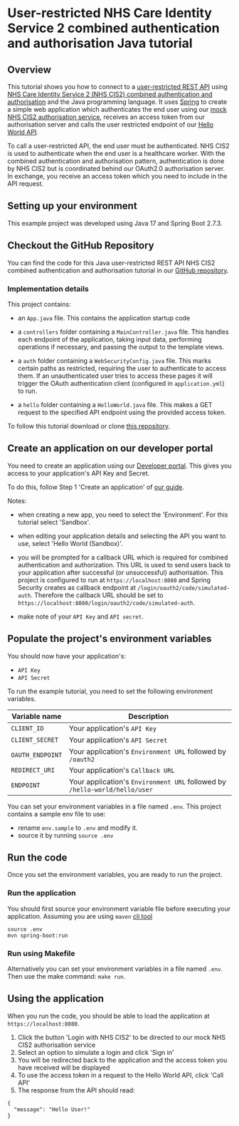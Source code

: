 # User-restricted NHS Care Identity Service 2 combined authentication and authorisation Java tutorial

## Overview

This tutorial shows you how to connect to a [user-restricted REST API](https://digital.nhs.uk/developer/guides-and-documentation/security-and-authorisation#user-restricted-apis) using [NHS Care Identity Service 2 (NHS CIS2) combined authentication and authorisation](https://digital.nhs.uk/developer/guides-and-documentation/security-and-authorisation/user-restricted-restful-apis-nhs-cis2-combined-authentication-and-authorisation)
and the Java programming language. It uses [Spring](https://spring.io/quickstart) to create a simple web application which authenticates the end user using our [mock NHS CIS2 authorisation service](https://digital.nhs.uk/developer/guides-and-documentation/security-and-authorisation/testing-apis-with-our-mock-authorisation-service), receives an access token from our authorisation server and calls the user restricted endpoint of our [Hello World API](https://digital.nhs.uk/developer/api-catalogue/hello-world).

To call a user-restricted API, the end user must be authenticated.
NHS CIS2 is used to authenticate when the end user is a healthcare worker. With the combined authentication and authorisation pattern, authentication is done by NHS CIS2 but is coordinated behind our OAuth2.0 authorisation server. In exchange, you receive an access token which you need to include in the API request.

## Setting up your environment
This example project was developed using Java 17 and Spring Boot 2.7.3.

## Checkout the GitHub Repository

You can find the code for this Java user-restricted REST API NHS CIS2 combined authentication and authorisation tutorial in
our [GitHub repository](https://github.com/NHSDigital/hello-world-auth-examples/tree/main/user-restricted-combined-auth-tutorials/cis2/java).

### Implementation details
This project contains:

- an `App.java` file. This contains the application startup code

- a `controllers` folder containing a `MainController.java` file. This handles each endpoint of the application, taking input data, performing operations if necessary, and passing the output to the template views.

- a `auth` folder containing a `WebSecurityConfig.java` file. This marks certain paths as restricted, requiring the user to authenticate to access them. If an unauthenticated user tries to access these pages it will trigger the OAuth authentication client (configured in `application.yml`) to run.

- a `hello` folder containing a `HelloWorld.java` file. This makes a GET request to the specified API endpoint using the provided access token.

To follow this tutorial download or clone [this repository](https://github.com/NHSDigital/hello-world-auth-examples/tree/main/user-restricted-combined-auth-tutorials/cis2/java).

## Create an application on our developer portal

You need to create an application using our [Developer portal](https://digital.nhs.uk/developer/getting-started#create-a-developer-account). This gives you access to your application's API Key and Secret.

To do this, follow Step 1 'Create an application'
of [our guide](https://digital.nhs.uk/developer/guides-and-documentation/security-and-authorisation/application-restricted-restful-apis-signed-jwt-authentication#step-1-create-an-application).

Notes:

- when creating a new app, you need to select the 'Environment'. For this tutorial select 'Sandbox'.
- when editing your application details and selecting the API you want to use, select 'Hello World (Sandbox)'.
- you will be prompted for a callback URL which is required for combined authentication and authorization. This URL is used to send users back to your application after successful (or unsuccessful) authorisation. This project is configured to run at `https://localhost:8080` and Spring Security creates as callback endpoint at `/login/oauth2/code/simulated-auth`. Therefore the callback URL should be set to `https://localhost:8080/login/oauth2/code/simulated-auth`.

- make note of your `API Key` and `API secret`.

## Populate the project's environment variables

You should now have your application's:

- `API Key`
- `API Secret`

To run the example tutorial, you need to set the following environment variables.

| Variable name   | Description                                                                |
|-----------------|----------------------------------------------------------------------------|
| `CLIENT_ID`     | Your application's `API Key`                                               |
| `CLIENT_SECRET` | Your application's `API Secret`                                            |
| `OAUTH_ENDPOINT`| Your application's `Environment URL` followed by `/oauth2`                 |
| `REDIRECT_URI`  | Your application's `Callback URL`                                          |
| `ENDPOINT`      | Your application's `Environment URL` followed by `/hello-world/hello/user` |

You can set your environment variables in a file named `.env`. This project contains a sample env file to use:

- rename `env.sample` to `.env` and modify it.
- source it by running `source .env`

## Run the code

Once you set the environment variables, you are ready to run the project.

### Run the application

You should first source your environment variable file before executing your application. Assuming you are using `maven` [cli tool](https://maven.apache.org/)
```shell
source .env
mvn spring-boot:run
```

### Run using Makefile
Alternatively you can set your environment variables in a file named `.env`. Then use the make command: `make run`.


## Using the application
When you run the code, you should be able to load the application at `https://localhost:8080`.
1. Click the button 'Login with NHS CIS2' to be directed to our mock NHS CIS2 authorisation service
2. Select an option to simulate a login and click 'Sign in'
3. You will be redirected back to the application and the access token you have received will be displayed
4. To use the access token in a request to the Hello World API, click 'Call API'
5. The response from the API should read:

```
{
  "message": "Hello User!"
}
```
